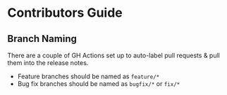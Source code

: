# Contributors Guide

## Branch Naming

There are a couple of GH Actions set up to auto-label pull requests & pull them into the release notes.
- Feature branches should be named as `feature/*`
- Bug fix branches should be named as `bugfix/*` or `fix/*`
